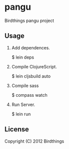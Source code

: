 # pangu

Birdthings pangu project

## Usage

1. Add dependences.

    $ lein deps

2. Compile ClojureScript.

    $ lein cljsbuild auto

3. Compile sass

    $ compass watch

3. Run Server.

    $ lein run

## License

Copyright (C) 2012 Birdthings
